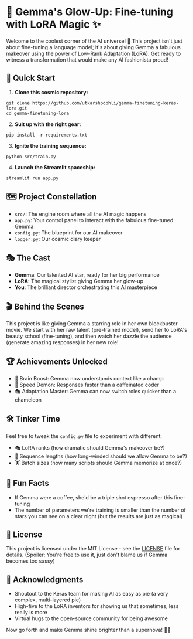 # 🧠 Gemma's Glow-Up: Fine-tuning with LoRA Magic ✨

Welcome to the coolest corner of the AI universe! 🌟 This project isn't just about fine-tuning a language model; it's about giving Gemma a fabulous makeover using the power of Low-Rank Adaptation (LoRA). Get ready to witness a transformation that would make any AI fashionista proud!

## 🚀 Quick Start

1. **Clone this cosmic repository:**

```
git clone https://github.com/utkarshpophli/gemma-finetuning-keras-lora.git
cd gemma-finetuning-lora
```

2. **Suit up with the right gear:**
```
pip install -r requirements.txt
```

3. **Ignite the training sequence:**
```
python src/train.py
```

4. **Launch the Streamlit spaceship:**
```
streamlit run app.py
```

## 🗺️ Project Constellation

- `src/`: The engine room where all the AI magic happens
- `app.py`: Your control panel to interact with the fabulous fine-tuned Gemma
- `config.py`: The blueprint for our AI makeover
- `logger.py`: Our cosmic diary keeper

## 🎭 The Cast

- **Gemma**: Our talented AI star, ready for her big performance
- **LoRA**: The magical stylist giving Gemma her glow-up
- **You**: The brilliant director orchestrating this AI masterpiece

## 🎬 Behind the Scenes

This project is like giving Gemma a starring role in her own blockbuster movie. We start with her raw talent (pre-trained model), send her to LoRA's beauty school (fine-tuning), and then watch her dazzle the audience (generate amazing responses) in her new role!

## 🏆 Achievements Unlocked

- 🧠 Brain Boost: Gemma now understands context like a champ
- 🚀 Speed Demon: Responses faster than a caffeinated coder
- 🎭 Adaptation Master: Gemma can now switch roles quicker than a chameleon

## 🛠️ Tinker Time

Feel free to tweak the `config.py` file to experiment with different:
- 🎭 LoRA ranks (how dramatic should Gemma's makeover be?)
- 📏 Sequence lengths (how long-winded should we allow Gemma to be?)
- 🏋️ Batch sizes (how many scripts should Gemma memorize at once?)

## 🌈 Fun Facts

- If Gemma were a coffee, she'd be a triple shot espresso after this fine-tuning
- The number of parameters we're training is smaller than the number of stars you can see on a clear night (but the results are just as magical)

## 📜 License

This project is licensed under the MIT License - see the [LICENSE](LICENSE) file for details. (Spoiler: You're free to use it, just don't blame us if Gemma becomes too sassy)

## 🙌 Acknowledgments

- Shoutout to the Keras team for making AI as easy as pie (a very complex, multi-layered pie)
- High-five to the LoRA inventors for showing us that sometimes, less really is more
- Virtual hugs to the open-source community for being awesome

Now go forth and make Gemma shine brighter than a supernova! 🌟✨